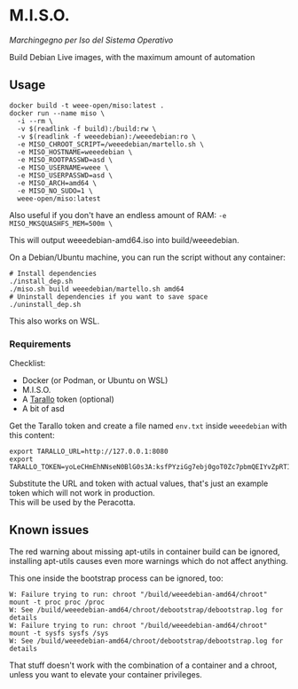 # M.I.S.O.

*Marchingegno per Iso del Sistema Operativo*

Build Debian Live images, with the maximum amount of automation

## Usage

```shell
docker build -t weee-open/miso:latest .
docker run --name miso \
  -i --rm \
  -v $(readlink -f build):/build:rw \
  -v $(readlink -f weeedebian):/weeedebian:ro \
  -e MISO_CHROOT_SCRIPT=/weeedebian/martello.sh \
  -e MISO_HOSTNAME=weeedebian \
  -e MISO_ROOTPASSWD=asd \
  -e MISO_USERNAME=weee \
  -e MISO_USERPASSWD=asd \
  -e MISO_ARCH=amd64 \
  -e MISO_NO_SUDO=1 \
  weee-open/miso:latest
```

Also useful if you don't have an endless amount of RAM: `-e MISO_MKSQUASHFS_MEM=500m \`

This will output weeedebian-amd64.iso into build/weeedebian.

On a Debian/Ubuntu machine, you can run the script without any container:

```shell
# Install dependencies
./install_dep.sh
./miso.sh build weeedebian/martello.sh amd64
# Uninstall dependencies if you want to save space
./uninstall_dep.sh
```

This also works on WSL.

### Requirements

Checklist:

* Docker (or Podman, or Ubuntu on WSL)
* M.I.S.O.
* A [Tarallo](https://github.com/WEEE-Open/tarallo) token (optional)
* A bit of asd

Get the Tarallo token and create a file named `env.txt` inside `weeedebian` with this content:

```text
export TARALLO_URL=http://127.0.0.1:8080
export TARALLO_TOKEN=yoLeCHmEhNNseN0BlG0s3A:ksfPYziGg7ebj0goT0Zc7pbmQEIYvZpRTIkwuscAM_k
```

Substitute the URL and token with actual values, that's just an example token which will not work in production.  
This will be used by the Peracotta.

## Known issues

The red warning about missing apt-utils in container build can be ignored, installing apt-utils causes even more warnings which do not affect anything.

This one inside the bootstrap process can be ignored, too:

```
W: Failure trying to run: chroot "/build/weeedebian-amd64/chroot" mount -t proc proc /proc
W: See /build/weeedebian-amd64/chroot/debootstrap/debootstrap.log for details
W: Failure trying to run: chroot "/build/weeedebian-amd64/chroot" mount -t sysfs sysfs /sys
W: See /build/weeedebian-amd64/chroot/debootstrap/debootstrap.log for details
```

That stuff doesn't work with the combination of a container and a chroot, unless you want to elevate your container privileges.
